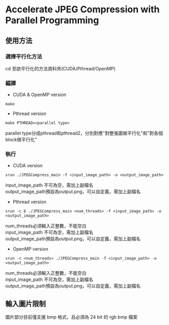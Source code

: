 # Accelerate JPEG Compression with Parallel Programming

## 使用方法

### 選擇平行化方法
cd 至欲平行化的方法資料夾(CUDA/Pthread/OpenMP)

### 編譯

* CUDA & OpenMP version
```
make
```

* Pthread version
```
make PTHREAD=<parallel type>
```
parallel type分成pthread和pthread2，分別對應"對整張圖做平行化"和"對各個block做平行化"
### 執行

* CUDA version
```
srun ./JPEGCompress_main -f <input_image_path> -o <output_image_path>
```
input_image_path 不可為空，需加上副檔名  
output_image_path預設為output.png，可以自定義，需加上副檔名

* Pthread version
```
srun -c 6 ./JPEGCompress_main <num_threads> -f <input_image_path> -o <output_image_path>
```
num_threads必須輸入正整數，不能空白  
input_image_path 不可為空，需加上副檔名  
output_image_path預設為output.png，可以自定義，需加上副檔名  

* OpenMP version
```
srun -c <num_threads> ./JPEGCompress_main -f <input_image_path> -o <output_image_path>
```
num_threads必須輸入正整數，不能空白  
input_image_path 不可為空，需加上副檔名  
output_image_path預設為output.png，可以自定義，需加上副檔名  

## 輸入圖片限制
圖片部分目前僅支援 bmp 格式，且必須為 24 bit 的 rgb bmp 檔案

